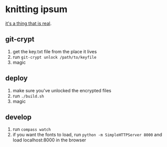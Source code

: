 # knitting ipsum

[it's a thing that is real](http://knitsum.feministy.io/).

## git-crypt

1. get the key.txt file from the place it lives
2. run `git-crypt unlock /path/to/keyfile`
3. magic

## deploy

1. make sure you've unlocked the encrypted files
2. run `./build.sh`
3. magic

## develop

1. run `compass watch`
2. if you want the fonts to load, run `python -m SimpleHTTPServer 8000` and load localhost:8000 in the browser

